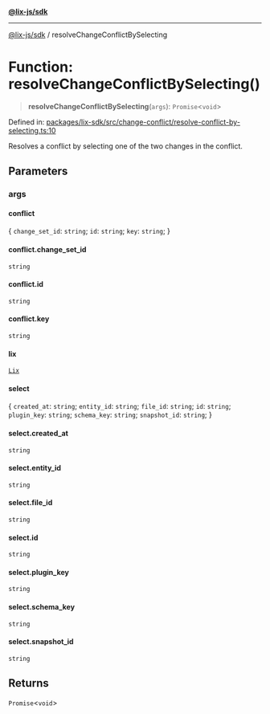 [**@lix-js/sdk**](../README.md)

***

[@lix-js/sdk](../globals.md) / resolveChangeConflictBySelecting

# Function: resolveChangeConflictBySelecting()

> **resolveChangeConflictBySelecting**(`args`): `Promise`\<`void`\>

Defined in: [packages/lix-sdk/src/change-conflict/resolve-conflict-by-selecting.ts:10](https://github.com/opral/monorepo/blob/e988989a407211f6aa9551fb06720fedf7059729/packages/lix-sdk/src/change-conflict/resolve-conflict-by-selecting.ts#L10)

Resolves a conflict by selecting one of the two
changes in the conflict.

## Parameters

### args

#### conflict

\{ `change_set_id`: `string`; `id`: `string`; `key`: `string`; \}

#### conflict.change_set_id

`string`

#### conflict.id

`string`

#### conflict.key

`string`

#### lix

[`Lix`](../type-aliases/Lix.md)

#### select

\{ `created_at`: `string`; `entity_id`: `string`; `file_id`: `string`; `id`: `string`; `plugin_key`: `string`; `schema_key`: `string`; `snapshot_id`: `string`; \}

#### select.created_at

`string`

#### select.entity_id

`string`

#### select.file_id

`string`

#### select.id

`string`

#### select.plugin_key

`string`

#### select.schema_key

`string`

#### select.snapshot_id

`string`

## Returns

`Promise`\<`void`\>
